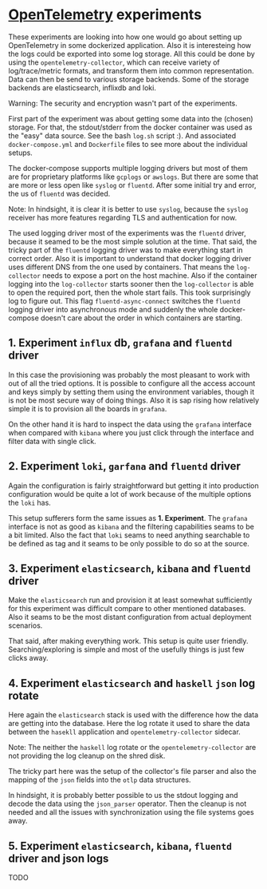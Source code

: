 # [OpenTelemetry](https://opentelemetry.io/) experiments

These experiments are looking into how one would go about setting up
OpenTelemetry in some dockerized application. Also it is interesteing how the
logs could be exported into some log storage. All this could be done by using
the `opentelemetry-collector`, which can receive variety of log/trace/metric
formats, and transform them into common representation. Data can then be send
to various storage backends. Some of the storage backends are elasticsearch,
inflixdb and loki.

Warning: The security and encryption wasn't part of the experiments.

First part of the experiment was about getting some data into the (chosen)
storage. For that, the stdout/stderr from the docker container was used
as the "easy" data source. See the bash `log.sh` script :). And associated
`docker-compose.yml` and `Dockerfile` files to see more about the individual
setups.

The docker-compose supports multiple logging drivers but most of them are
for proprietary platforms like `gcplogs` or `awslogs`. But there are some
that are more or less open like `syslog` or `fluentd`. After some initial
try and error, the us of `fluentd` was decided.

Note: In hindsight, it is clear it is better to use `syslog`, because the
`syslog` receiver has more features regarding TLS and authentication for now.

The used logging driver most of the experiments was the `fluentd` driver,
because it seamed to be the most simple solution at the time. That
said, the tricky part of the `fluentd` logging driver was to make
everything start in correct order. Also it is important to understand
that docker logging driver uses different DNS from the one used by
containers. That means the `log-collector` needs to expose a port on
the host machine. Also if the container logging into the `log-collector`
starts sooner then the `log-collector` is able to open the required port,
then the whole start fails. This took surprisingly log to figure out. This
flag `fluentd-async-connect` switches the `fluentd` logging driver into
asynchronous mode and suddenly the whole docker-compose doesn't care about
the order in which containers are starting.

## 1. Experiment `influx` db, `grafana` and `fluentd` driver

In this case the provisioning was probably the most pleasant to work with
out of all the tried options. It is possible to configure all the access
account and keys simply by setting them using the environment variables,
though it is not be most secure way of doing things. Also it is sap rising
how relatively simple it is to provision all the boards in `grafana`.

On the other hand it is hard to inspect the data using the `grafana` interface
when compared with `kibana` where you just click through the interface and
filter data with single click.

## 2. Experiment `loki`, `garfana` and `fluentd` driver

Again the configuration is fairly straightforward but getting it into
production configuration would be quite a lot of work because of the multiple
options the `loki` has.

This setup sufferers form the same issues as **1. Experiment**. The `grafana`
interface is not as good as `kibana` and the filtering capabilities seams to
be a bit limited. Also the fact that `loki` seams to need anything searchable
to be defined as tag and it seams to be only possible to do so at the source.

## 3. Experiment `elasticsearch`, `kibana` and `fluentd` driver

Make the `elasticsearch` run and provision it at least somewhat sufficiently
for this experiment was difficult compare to other mentioned databases. Also
it seams to be the most distant configuration from actual deployment scenarios.

That said, after making everything work. This setup is quite user friendly.
Searching/exploring is simple and most of the usefully things is just few
clicks away.

## 4. Experiment `elasticsearch` and `haskell` `json` log rotate

Here again the `elasticsearch` stack is used with the difference how the data
are getting into the database. Here the log rotate it used to share the data
between the `hasekll` application and `opentelemetry-collector` sidecar.

Note: The neither the `haskell` log rotate or the `opentelemetry-collector`
are not providing the log cleanup on the shred disk.

The tricky part here was the setup of the collector's file parser and also
the mapping of the `json` fields into the `otlp` data structures.

In hindsight, it is probably better possible to us the stdout logging
and decode the data using the `json_parser` operator. Then the cleanup is
not needed and all the issues with synchronization using the file systems
goes away.

## 5. Experiment `elasticsearch`, `kibana`, `fluentd` driver and json logs

TODO
